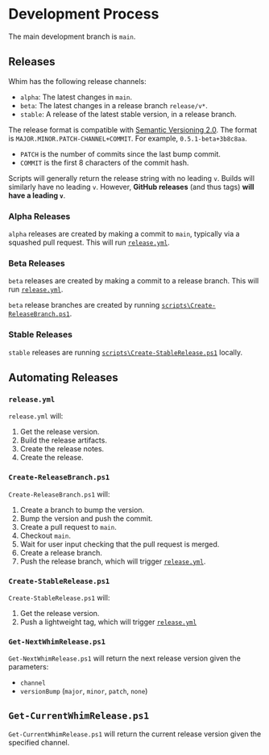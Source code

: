 # Development Process

The main development branch is `main`.

## Releases

Whim has the following release channels:

- `alpha`: The latest changes in `main`.
- `beta`: The latest changes in a release branch `release/v*`.
- `stable`: A release of the latest stable version, in a release branch.

The release format is compatible with [Semantic Versioning 2.0](https://semver.org/spec/v2.0.0.html). The format is `MAJOR.MINOR.PATCH-CHANNEL+COMMIT`. For example, `0.5.1-beta+3b8c8aa`.

- `PATCH` is the number of commits since the last bump commit.
- `COMMIT` is the first 8 characters of the commit hash.

Scripts will generally return the release string with no leading `v`. Builds will similarly have no leading `v`. However, **GitHub releases** (and thus tags) **will have a leading `v`**.

### Alpha Releases

`alpha` releases are created by making a commit to `main`, typically via a squashed pull request. This will run [`release.yml`](#releaseyml).

### Beta Releases

`beta` releases are created by making a commit to a release branch. This will run [`release.yml`](#releaseyml).

`beta` release branches are created by running [`scripts\Create-ReleaseBranch.ps1`](#create-releasebranchps1).

### Stable Releases

`stable` releases are running [`scripts\Create-StableRelease.ps1`](#create-stablereleaseps1) locally.

## Automating Releases

### `release.yml`

`release.yml` will:

1. Get the release version.
2. Build the release artifacts.
3. Create the release notes.
4. Create the release.

### `Create-ReleaseBranch.ps1`

`Create-ReleaseBranch.ps1` will:

1. Create a branch to bump the version.
2. Bump the version and push the commit.
3. Create a pull request to `main`.
4. Checkout `main`.
5. Wait for user input checking that the pull request is merged.
6. Create a release branch.
7. Push the release branch, which will trigger [`release.yml`](#releaseyml).

### `Create-StableRelease.ps1`

`Create-StableRelease.ps1` will:

1. Get the release version.
2. Push a lightweight tag, which will trigger [`release.yml`](#releaseyml)

### `Get-NextWhimRelease.ps1`

`Get-NextWhimRelease.ps1` will return the next release version given the parameters:

- `channel`
- `versionBump` (`major`, `minor`, `patch`, `none`)

## `Get-CurrentWhimRelease.ps1`

`Get-CurrentWhimRelease.ps1` will return the current release version given the specified channel.
